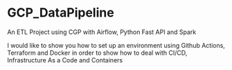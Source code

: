 # GCP_DataPipeline
An ETL Project using CGP with Airflow, Python Fast API and Spark

I would like to show you how to set up an environment using Github Actions, Terraform and Docker in order to show how to deal with CI/CD, Infrastructure As a Code and Containers
